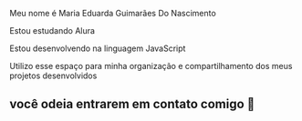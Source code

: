 Meu nome é Maria Eduarda Guimarães Do Nascimento 

Estou estudando Alura

Estou desenvolvendo na linguagem JavaScript 

Utilizo esse espaço para minha organização e compartilhamento dos meus projetos desenvolvidos 

## você odeia entrarem em contato comigo 📧

